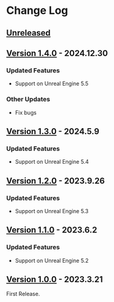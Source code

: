 # Change Log

## [Unreleased](https://github.com/colory-games/UEPlugin-ShortcutAsset/compare/v1.4.0...main)

## [Version 1.4.0](https://github.com/colory-games/UEPlugin-ShortcutAsset/compare/v1.3.0...v1.4.0) - 2024.12.30

### Updated Features

* Support on Unreal Engine 5.5

### Other Updates

* Fix bugs

## [Version 1.3.0](https://github.com/colory-games/UEPlugin-ShortcutAsset/compare/v1.2.0...v1.3.0) - 2024.5.9

### Updated Features

* Support on Unreal Engine 5.4

## [Version 1.2.0](https://github.com/colory-games/UEPlugin-ShortcutAsset/compare/v1.1.0...v1.2.0) - 2023.9.26

### Updated Features

* Support on Unreal Engine 5.3

## [Version 1.1.0](https://github.com/colory-games/UEPlugin-ShortcutAsset/compare/v1.0.0...v1.1.0) - 2023.6.2

### Updated Features

* Support on Unreal Engine 5.2

## [Version 1.0.0](https://github.com/colory-games/UEPlugin-ShortcutAsset/compare/beb7a79d3a3167fca0c2a4d40956f5a0a260c576...v1.0.0) - 2023.3.21

First Release.
